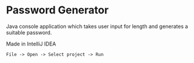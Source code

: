 
# Password Generator

Java console application which takes user input for length and generates a suitable password.

Made in IntelliJ IDEA

```
File -> Open -> Select project -> Run
```
